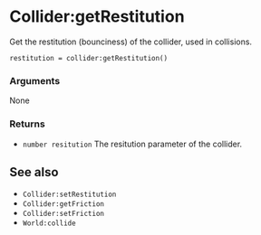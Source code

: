 <!--
category: reference
-->

Collider:getRestitution
===

Get the restitution (bounciness) of the collider, used in collisions.

    restitution = collider:getRestitution()

### Arguments

None

### Returns

- `number resitution` The resitution parameter of the collider.

See also
---

- `Collider:setRestitution`
- `Collider:getFriction`
- `Collider:setFriction`
- `World:collide`
